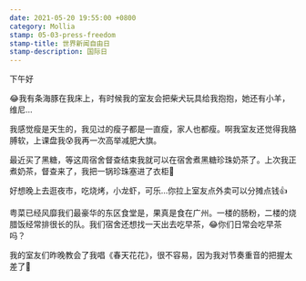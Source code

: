 ```yaml
---
date: 2021-05-20 19:55:00 +0800
category: Mollia
stamp: 05-03-press-freedom
stamp-title: 世界新闻自由日
stamp-description: 国际日
---
```


下午好

😂我有条海豚在我床上，有时候我的室友会把柴犬玩具给我抱抱，她还有小羊，维尼…

我感觉瘦是天生的，我见过的瘦子都是一直瘦，家人也都瘦。啊我室友还觉得我胳膊软，上课盘我😰我再一次高举减肥大旗。

最近买了黑糖，等这周宿舍督查结束我就可以在宿舍煮黑糖珍珠奶茶了。上次我正煮奶茶，督查来了，我把一锅珍珠塞进了衣柜🤣

好想晚上去逛夜市，吃烧烤，小龙虾，可乐…你拉上室友点外卖可以分摊点钱👍

粤菜已经风靡我们最豪华的东区食堂是，果真是食在广州。一楼的肠粉，二楼的烧腊饭经常排很长的队。我们宿舍还想找一天出去吃早茶，😂你们日常会吃早茶吗？

我的室友们昨晚教会了我唱《春天花花》，很不容易，因为我对节奏重音的把握太差了🤣

